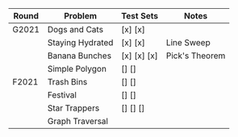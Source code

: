 |   Round       |   Problem             |   Test Sets   |   Notes               |
| ------------- | --------------------- | ------------  | --------------------  |
| G2021         | Dogs and Cats         | [x] [x]       |                       |
|               | Staying Hydrated      | [x] [x]       | Line Sweep            |
|               | Banana Bunches        | [x] [x] [x]   | Pick's Theorem        |
|               | Simple Polygon        | [] []         |                       |
| F2021         | Trash Bins            | [] []         |                       |
|               | Festival              | [] []         |                       |
|               | Star Trappers         | [] [] []      |                       |
|               | Graph Traversal       |               |                       |
